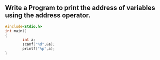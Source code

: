 ## Write a Program to print the address of variables using the address operator.
```c
#include<stdio.h>
int main()
{
        int a;
        scanf("%d",&a);
        printf("%p",a);
}
```
